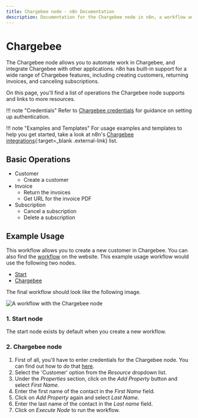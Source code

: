 ```yaml
---
title: Chargebee node - n8n Documentation
description: Documentation for the Chargebee node in n8n, a workflow automation platform. Includes details of operations and configuration, and links to examples and credentials information.
---
```


# Chargebee

The Chargebee node allows you to automate work in Chargebee, and integrate Chargebee with other applications. n8n has built-in support for a wide range of Chargebee features, including creating customers, returning invoices, and canceling subscriptions.

On this page, you'll find a list of operations the Chargebee node supports and links to more resources.

!!! note "Credentials"
    Refer to [Chargebee credentials](/integrations/builtin/credentials/chargebee/) for guidance on setting up authentication. 

!!! note "Examples and Templates"
    For usage examples and templates to help you get started, take a look at n8n's [Chargebee integrations](https://n8n.io/integrations/chargebee/){:target=_blank .external-link} list.




## Basic Operations

* Customer
    * Create a customer
* Invoice
    * Return the invoices
    * Get URL for the invoice PDF
* Subscription
    * Cancel a subscription
    * Delete a subscription

## Example Usage

This workflow allows you to create a new customer in Chargebee. You can also find the [workflow](https://n8n.io/workflows/483) on the website. This example usage workflow would use the following two nodes.
- [Start](/integrations/builtin/core-nodes/n8n-nodes-base.start/)
- [Chargebee]()

The final workflow should look like the following image.

![A workflow with the Chargebee node](/_images/integrations/builtin/app-nodes/chargebee/workflow.png)

### 1. Start node

The start node exists by default when you create a new workflow.

### 2. Chargebee node

1. First of all, you'll have to enter credentials for the Chargebee node. You can find out how to do that [here](/integrations/builtin/credentials/chargebee/).
2. Select the 'Customer' option from the *Resource* dropdown list.
3. Under the *Properties* section, click on the *Add Property* button and select *First Name*.
5. Enter the first name of the contact in the *First Name* field.
6. Click on *Add Property* again and select *Last Name*.
7. Enter the last name of the contact in the *Last name* field.
8. Click on *Execute Node* to run the workflow.

